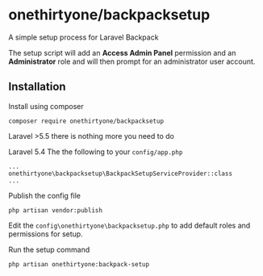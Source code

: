 # onethirtyone/backpacksetup
A simple setup process for Laravel Backpack

The setup script will add an **Access Admin Panel** permission 
 and an **Administrator** role and will then prompt for an administrator
 user account.
 
 ## Installation
 
 Install using composer
 
 ```$xslt
composer require onethirtyone/backpacksetup
```

Laravel >5.5 there is nothing more you need to do

Laravel 5.4  The the following to your `config/app.php`

```$xslt
...
onethirtyone\backpacksetup\BackpackSetupServiceProvider::class
...
```

Publish the config file

 ```
 php artisan vendor:publish
 ```

Edit the `config\onethirtyone\backpacksetup.php` to add default roles and permissions for setup.

Run the setup command

 ```
 php artisan onethirtyone:backpack-setup
 ```




